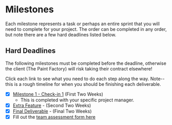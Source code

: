 # Milestones

Each milestone represents a task or perhaps an entire sprint that you will need to complete for your project. The order can be completed in any order, but note there are a few hard deadlines listed below.

## Hard Deadlines 

The following milestones must be completed before the deadline, otherwise the client (The Paint Factory) will risk taking their contract elsewhere!


Click each link to see what you need to do each step along the way. Note--this is a rough timeline for when you should be finishing each deliverable.

- [x] [Milestone 1 - Check-in 1](milestones/1/README.md) (First Two Weeks)
  - This is completed with your specific project manager.
- [x] [Extra Feature](extrafeature.md) - (Second Two Weeks)
- [x] [Final Deliverable](FinalDeliverable.md) - (Final Two Weeks)
- [x] Fill out the [team assessment form here](https://forms.gle/FwujAEQoQnAT4x6K7)
